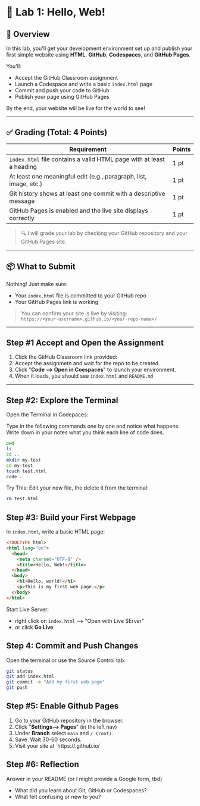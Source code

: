 # 🧪 Lab 1: Hello, Web!

## 🚀 Overview

In this lab, you'll get your development environment set up and publish your first simple website using **HTML**, **GitHub**, **Codespaces**, and **GitHub Pages**.

You'll:

- Accept the GitHub Classroom assignment
- Launch a Codespace and write a basic `index.html` page
- Commit and push your code to GitHub
- Publish your page using GitHub Pages

By the end, your website will be live for the world to see!

---

## ✅ Grading (Total: 4 Points)

| Requirement                                                          | Points |
| -------------------------------------------------------------------- | ------ |
| `index.html` file contains a valid HTML page with at least a heading | 1 pt   |
| At least one meaningful edit (e.g., paragraph, list, image, etc.)    | 1 pt   |
| Git history shows at least one commit with a descriptive message     | 1 pt   |
| GitHub Pages is enabled and the live site displays correctly         | 1 pt   |

> 🔍 I will grade your lab by checking your GitHub repository and your GitHub Pages site.

---

## 📦 What to Submit

Nothing! Just make sure:

- Your `index.html` file is committed to your GitHub repo
- Your GitHub Pages link is working

> You can confirm your site is live by visiting:  
> `https://<your-username>.github.io/<your-repo-name>/`

---

## Step #1 Accept and Open the Assignment

1. Click the GitHub Classroom link provided:
2. Accept the assignmetn and wait for the repo to be created.
3. Click "**Code --> Open in Coespaces**" to launch your environment.
4. When it loads, you should see `index.html` and `README.md`

---

## Step #2: Explore the Terminal

Open the Terminal in Codepaces:

Type in the following commands one by one and notice what happens. Write down in your notes what you think each line of code does.

```bash
pwd
ls
cd ..
mkdir my-test
cd my-test
touch test.html
code .
```

Try This: Edit your new file, the delete it from the terminal:

```bash
rm test.html
```

## Step #3: Build your First Webpage

In `index.html`, write a basic HTML page:

```html
<!DOCTYPE html>
<html lang="en">
  <head>
    <meta charset="UTF-8" />
    <title>Hello, Web!</title>
  </head>
  <body>
    <h1>Hello, world!</h1>
    <p>This is my first web page.</p>
  </body>
</html>
```

Start Live Server:

- right click on `index.html` --> "Open with Live SErver"
- or click **Go Live**

## Step 4: Commit and Push Changes

Open the terminal or use the Source Control tab:

```bash
git status
git add index.html
git commit -m "Add my first web page"
git push
```

## Step #5: Enable Github Pages

1. Go to your GitHub repository in the browser.
2. Click "**Settings--> Pages**" (in the left nav)
3. Under **Branch** select `main` and `/ (root)`.
4. Save. Wait 30-60 seconds.
5. Visit your site at `https://<your-username>.github.io/<repo-name>

## Step #6: Reflection

Answer in your README (or I might provide a Google form, tbd)

- What did you learn about Git, GitHub or Codespaces?
- What felt confusing or new to you?
